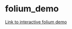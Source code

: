 # folium_demo

[Link to interactive folium demo](https://jjshao.github.io/folium_demo/folium_demo.html)

